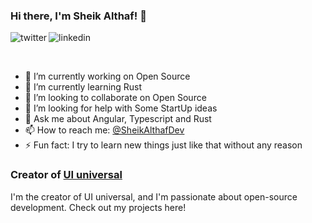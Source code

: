 ### Hi there, I'm Sheik Althaf! 👋

<p>
<a href="https://twitter.com/SheikAlthafDev">
   <img align="left" alt="twitter" src="https://img.shields.io/badge/Twitter-1DA1F2?style=for-the-badge&logo=twitter&logoColor=white" />
</a>&nbsp;&nbsp;

<a href="www.linkedin.com/in/sheikalthafdev/">
   <img align="left" alt="linkedin" src="https://img.shields.io/badge/LinkedIn-0077B5?style=for-the-badge&logo=linkedin&logoColor=white" />
</a>
   


<p/>

<br/>

- 🔭 I’m currently working on Open Source
- 🌱 I’m currently learning Rust
- 👯 I’m looking to collaborate on Open Source
- 🤔 I’m looking for help with Some StartUp ideas
- 💬 Ask me about Angular, Typescript and Rust
- 📫 How to reach me: [@SheikAlthafDev](https://twitter.com/SheikAlthafDev)
- ⚡ Fun fact: I try to learn new things just like that without any reason


### Creator of [UI universal](https://github.com/uiuniversal)

I'm the creator of UI universal, and I'm passionate about open-source development. Check out my projects here!

